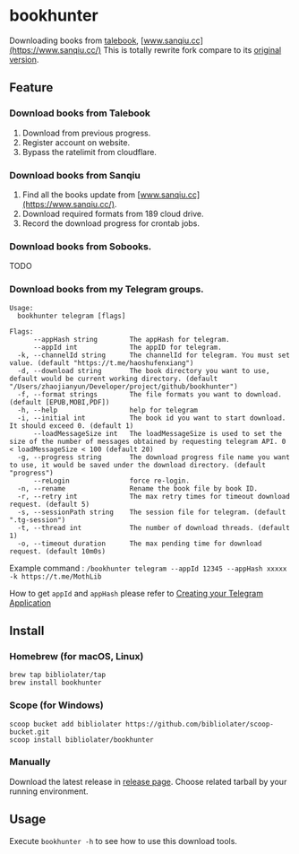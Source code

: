 # bookhunter

Downloading books from [talebook](https://github.com/talebook/talebook), [www.sanqiu.cc](https://www.sanqiu.cc/)
This is totally rewrite fork compare to its [original version](https://github.com/hellojukay/dl-talebook).

## Feature

### Download books from Talebook

1. Download from previous progress.
2. Register account on website.
3. Bypass the ratelimit from cloudflare.

### Download books from Sanqiu

1. Find all the books update from [www.sanqiu.cc](https://www.sanqiu.cc/).
2. Download required formats from 189 cloud drive.
3. Record the download progress for crontab jobs.

### Download books from Sobooks.

TODO

### Download books from my Telegram groups.

```
Usage:
  bookhunter telegram [flags]

Flags:
      --appHash string        The appHash for telegram.
      --appId int             The appID for telegram.
  -k, --channelId string      The channelId for telegram. You must set value. (default "https://t.me/haoshufenxiang")
  -d, --download string       The book directory you want to use, default would be current working directory. (default "/Users/zhaojianyun/Developer/project/github/bookhunter")
  -f, --format strings        The file formats you want to download. (default [EPUB,MOBI,PDF])
  -h, --help                  help for telegram
  -i, --initial int           The book id you want to start download. It should exceed 0. (default 1)
      --loadMessageSize int   The loadMessageSize is used to set the size of the number of messages obtained by requesting telegram API. 0 < loadMessageSize < 100 (default 20)
  -g, --progress string       The download progress file name you want to use, it would be saved under the download directory. (default "progress")
      --reLogin               force re-login.
  -n, --rename                Rename the book file by book ID.
  -r, --retry int             The max retry times for timeout download request. (default 5)
  -s, --sessionPath string    The session file for telegram. (default ".tg-session")
  -t, --thread int            The number of download threads. (default 1)
  -o, --timeout duration      The max pending time for download request. (default 10m0s)
```

Example command :
`/bookhunter telegram --appId 12345 --appHash xxxxx -k https://t.me/MothLib`

How to get `appId` and `appHash` please refer to  [Creating your Telegram Application](https://core.telegram.org/api/obtaining_api_id)

## Install

### Homebrew (for macOS, Linux)

```shell
brew tap bibliolater/tap
brew install bookhunter
```

### Scope (for Windows)

```shell
scoop bucket add bibliolater https://github.com/bibliolater/scoop-bucket.git
scoop install bibliolater/bookhunter
```

### Manually

Download the latest release in [release page](https://github.com/bibliolater/bookhunter/releases). Choose related
tarball by your running environment.

## Usage

Execute `bookhunter -h` to see how to use this download tools.
